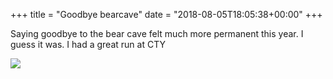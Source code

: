 +++
title = "Goodbye bearcave"
date = "2018-08-05T18:05:38+00:00"
+++

Saying goodbye to the bear cave felt much more permanent this year. I guess it was. I had a great run at CTY

<img src="/sites/default/files/daily/IMG_20140705_205429.jpg" />
			